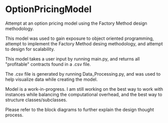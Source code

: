 # OptionPricingModel
Attempt at an option pricing model using the Factory Method design methodology. 

This model was used to gain exposure to object oriented programming, attempt to implement the Factory Method desing methodology, and attempt to design for scalability. 

This model takes a user input by running main.py, and returns all "profitable" contracts found in a .csv file.

The .csv file is generated by running Data_Processing.py, and was used to help visualize data while creating the model. 

Model is a work-in-progress. I am still working on the best way to work with instances while balancing the computational overhead, and the best way to structure classes/subclasses.


Please refer to the block diagrams to further explain the design thought process. 

